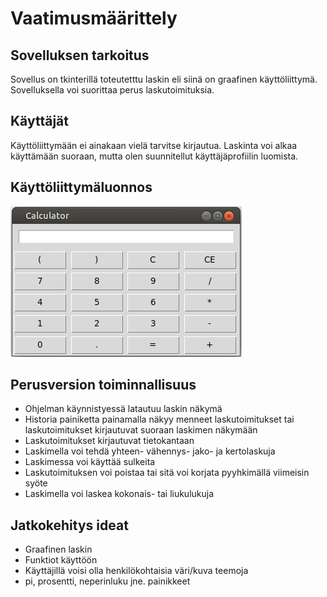 # Vaatimusmäärittely

## Sovelluksen tarkoitus

Sovellus on tkinterillä toteutetttu laskin eli siinä on graafinen käyttöliittymä. Sovelluksella voi suorittaa perus laskutoimituksia.

## Käyttäjät

Käyttöliittymään ei ainakaan vielä tarvitse kirjautua. Laskinta voi alkaa käyttämään suoraan, mutta olen suunnitellut käyttäjäprofiilin luomista.

## Käyttöliittymäluonnos

![](./images/calculator.png)

## Perusversion toiminnallisuus

- Ohjelman käynnistyessä latautuu laskin näkymä
- Historia painiketta painamalla näkyy menneet laskutoimitukset tai laskutoimitukset kirjautuvat suoraan laskimen näkymään
- Laskutoimitukset kirjautuvat tietokantaan
- Laskimella voi tehdä yhteen- vähennys- jako- ja kertolaskuja
- Laskimessa voi käyttää sulkeita
- Laskutoimituksen voi poistaa tai sitä voi korjata pyyhkimällä viimeisin syöte
- Laskimella voi laskea kokonais- tai liukulukuja

## Jatkokehitys ideat

- Graafinen laskin
- Funktiot käyttöön
- Käyttäjillä voisi olla henkilökohtaisia väri/kuva teemoja
- pi, prosentti, neperinluku jne. painikkeet